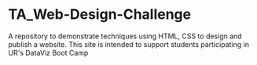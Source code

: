 # TA_Web-Design-Challenge
A repository to demonstrate  techniques using HTML, CSS to design and publish a website. This site is intended to support students participating in UR's DataViz Boot Camp
